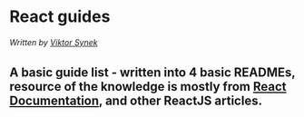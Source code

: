 # React guides
###### Written by [Viktor Synek](https://github.com/viktorsynek)

## A basic guide list - written into 4 basic READMEs, resource of the knowledge is mostly from [React Documentation](https://react.dev/learn), and other ReactJS articles.
